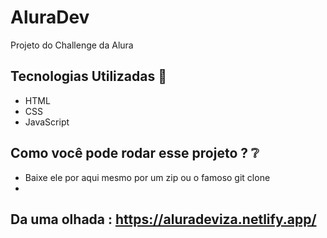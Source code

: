 # AluraDev
Projeto do Challenge da Alura

## Tecnologias Utilizadas 🌟
* HTML
* CSS
* JavaScript

## Como você pode rodar esse projeto ? ❔
* Baixe ele por aqui mesmo por um zip ou o famoso git clone
* 

## Da uma olhada : https://aluradeviza.netlify.app/
